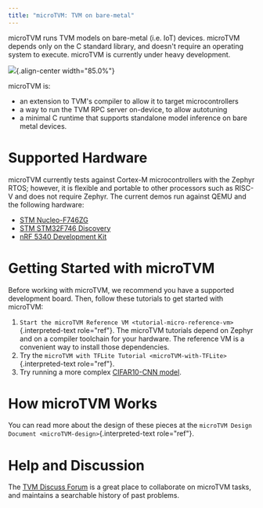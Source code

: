 ```yaml
---
title: "microTVM: TVM on bare-metal"
---
```


microTVM runs TVM models on bare-metal (i.e. IoT) devices. microTVM
depends only on the C standard library, and doesn\'t require an
operating system to execute. microTVM is currently under heavy
development.

![](https://raw.githubusercontent.com/tvmai/web-data/main/images/dev/microtvm_workflow.svg){.align-center
width="85.0%"}

microTVM is:

-   an extension to TVM\'s compiler to allow it to target
    microcontrollers
-   a way to run the TVM RPC server on-device, to allow autotuning
-   a minimal C runtime that supports standalone model inference on bare
    metal devices.

# Supported Hardware

microTVM currently tests against Cortex-M microcontrollers with the
Zephyr RTOS; however, it is flexible and portable to other processors
such as RISC-V and does not require Zephyr. The current demos run
against QEMU and the following hardware:

-   [STM
    Nucleo-F746ZG](https://www.st.com/en/evaluation-tools/nucleo-f746zg.html)
-   [STM STM32F746
    Discovery](https://www.st.com/en/evaluation-tools/32f746gdiscovery.html)
-   [nRF 5340 Development
    Kit](https://www.nordicsemi.com/Software-and-tools/Development-Kits/nRF5340-DK)

# Getting Started with microTVM

Before working with microTVM, we recommend you have a supported
development board. Then, follow these tutorials to get started with
microTVM:

1.  `Start the microTVM Reference VM <tutorial-micro-reference-vm>`{.interpreted-text
    role="ref"}. The microTVM tutorials depend on Zephyr and on a
    compiler toolchain for your hardware. The reference VM is a
    convenient way to install those dependencies.
2.  Try the
    `microTVM with TFLite Tutorial <microTVM-with-TFLite>`{.interpreted-text
    role="ref"}.
3.  Try running a more complex [CIFAR10-CNN
    model](https://github.com/areusch/microtvm-blogpost-eval).

# How microTVM Works

You can read more about the design of these pieces at the
`microTVM Design Document <microTVM-design>`{.interpreted-text
role="ref"}.

# Help and Discussion

The [TVM Discuss Forum](https://discuss.tvm.ai) is a great place to
collaborate on microTVM tasks, and maintains a searchable history of
past problems.
